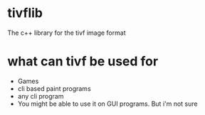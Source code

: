 # tivflib
The c++ library for the tivf image format

# what can tivf be used for
- Games
- cli based paint programs
- any cli program
- You might be able to use it on GUI programs. But i'm not sure
